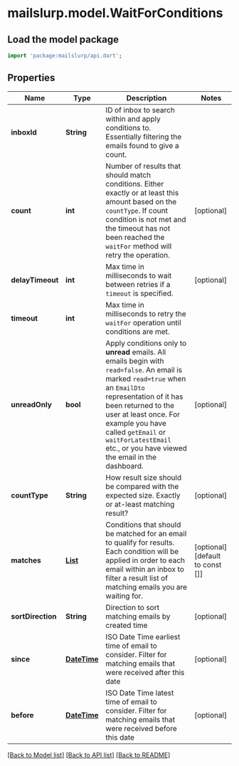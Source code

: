 # mailslurp.model.WaitForConditions

## Load the model package
```dart
import 'package:mailslurp/api.dart';
```

## Properties
Name | Type | Description | Notes
------------ | ------------- | ------------- | -------------
**inboxId** | **String** | ID of inbox to search within and apply conditions to. Essentially filtering the emails found to give a count. | 
**count** | **int** | Number of results that should match conditions. Either exactly or at least this amount based on the `countType`. If count condition is not met and the timeout has not been reached the `waitFor` method will retry the operation. | [optional] 
**delayTimeout** | **int** | Max time in milliseconds to wait between retries if a `timeout` is specified. | [optional] 
**timeout** | **int** | Max time in milliseconds to retry the `waitFor` operation until conditions are met. | 
**unreadOnly** | **bool** | Apply conditions only to **unread** emails. All emails begin with `read=false`. An email is marked `read=true` when an `EmailDto` representation of it has been returned to the user at least once. For example you have called `getEmail` or `waitForLatestEmail` etc., or you have viewed the email in the dashboard. | [optional] 
**countType** | **String** | How result size should be compared with the expected size. Exactly or at-least matching result? | [optional] 
**matches** | [**List<MatchOption>**](MatchOption) | Conditions that should be matched for an email to qualify for results. Each condition will be applied in order to each email within an inbox to filter a result list of matching emails you are waiting for. | [optional] [default to const []]
**sortDirection** | **String** | Direction to sort matching emails by created time | [optional] 
**since** | [**DateTime**](DateTime) | ISO Date Time earliest time of email to consider. Filter for matching emails that were received after this date | [optional] 
**before** | [**DateTime**](DateTime) | ISO Date Time latest time of email to consider. Filter for matching emails that were received before this date | [optional] 

[[Back to Model list]](../README#documentation-for-models) [[Back to API list]](../README#documentation-for-api-endpoints) [[Back to README]](../README)


